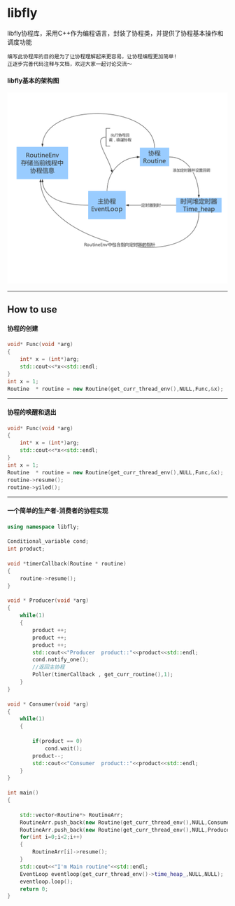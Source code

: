 # libfly
  libfly协程库，采用C++作为编程语言，封装了协程类，并提供了协程基本操作和调度功能
  
    编写此协程库的目的是为了让协程理解起来更容易，让协程编程更加简单!
    正逐步完善代码注释与文档，欢迎大家一起讨论交流～

#### libfly基本的架构图

![libfly1](https://github.com/chudongfang/java_practice/blob/master/picture/libfly.png)


---

## How to use



#### 协程的创建
```c++
void* Func(void *arg)
{
    int* x = (int*)arg;
    std::cout<<*x<<std::endl;
}
int x = 1;
Routine  * routine = new Routine(get_curr_thread_env(),NULL,Func,&x);

```

---


#### 协程的唤醒和退出

```c++
void* Func(void *arg)
{
    int* x = (int*)arg;
    std::cout<<*x<<std::endl;
}
int x = 1;
Routine  * routine = new Routine(get_curr_thread_env(),NULL,Func,&x);
routine->resume();
routine->yiled();
```

---

#### 一个简单的生产者-消费者的协程实现
```c++
using namespace libfly;

Conditional_variable cond;
int product;

void *timerCallback(Routine * routine)
{
    routine->resume();
}

void * Producer(void *arg)
{
    while(1)
    {
        product ++;
        product ++;
        product ++;
        std::cout<<"Producer  product::"<<product<<std::endl;
        cond.notify_one();
        //返回主协程
        Poller(timerCallback , get_curr_routine(),1); 
    }
}

void * Consumer(void *arg)
{
    while(1)
    {

        if(product == 0)
            cond.wait();
        product--;
        std::cout<<"Consumer  product::"<<product<<std::endl;
    }
}

int main()
{
    
    std::vector<Routine*> RoutineArr; 
    RoutineArr.push_back(new Routine(get_curr_thread_env(),NULL,Consumer,NULL) );	
    RoutineArr.push_back(new Routine(get_curr_thread_env(),NULL,Producer,NULL) );	
    for(int i=0;i<2;i++)
    {
        RoutineArr[i]->resume();
    }
    std::cout<<"I'm Main routine"<<std::endl; 
    EventLoop eventloop(get_curr_thread_env()->time_heap_,NULL,NULL);
    eventloop.loop();
    return 0;
}
```

